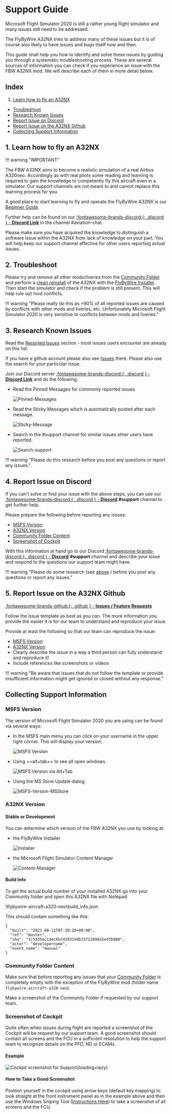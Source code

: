 # Support Guide

Microsoft Flight Simulator 2020 is still a rather young flight simulator and many issues still need to be addressed.

The FlyByWire A32NX tries to address many of these issues but it is of course also likely to have issues and bugs itself now and then.

This guide shall help you how to identify and solve these issues by guiding you through a systematic troubleshooting process. These are several sources of information you can check if you experience an issue with the FBW A32NX mod. We will describe each of them in more detail below.

##  Index

1. [Learn how to fly an A32NX](#1-learn-how-to-fly-an-a32nx)
- [Troubleshoot](#2-troubleshoot)
- [Research Known Issues](#3-research-known-issues)
- [Report Issue on Discord](#4-report-issue-on-discord)
- [Report Issue on the A32NX Github](#5-report-issue-on-the-a32nx-github)
- [Collecting Support Information](#collecting-support-information)

## 1. Learn how to fly an A32NX

!!! warning "IMPORTANT"

The FBW A32NX aims to become a realistic simulation of a real Airbus A320neo. Accordingly as with real pilots some reading and learning is required to gain the knowledge to competently fly this aircraft even in a simulator. Our support channels are not meant to and cannot replace this learning process for you.

A good place to start learning to fly and operate the FlyByWire A32NX is our [Beginner Guide](../beginner-guide/overview.md).

Further help can be found on our [:fontawesome-brands-discord:{: .discord } - **Discord Link**](https://discord.gg/flybywire) in the channel #aviation-chat.

Please make sure you have acquired the knowledge to distinguish a software issue within the A32NX from lack of knowledge on your part. You will help keep our support channel effective for other users reporting actual issues.

## 2. Troubleshoot

Please try and remove all other mods/liveries from the [Community Folder](#community-folder-content) and perform a [clean reinstall](installation.md#clean-install-steps) of the A32NX with the [FlyByWire Installer](https://api.flybywiresim.com/installer). Then start the simulator and check if the problem is still present. This will help rule out mod conflicts.

!!! warning "Please really do this as >90% of all reported issues are caused by conflicts with other mods and liveries, etc. Unfortunately Microsoft Flight Simulator 2020 is very sensitive to conflicts between mods and liveries."

##  3. Research Known Issues

Read the [Reported Issues](reported-issues.md) section - most issues users encounter are already on this list.

If you have a github account please also see [Issues](https://github.com/flybywiresim/a32nx/issues) there. Please also use the search for your particular issue.

Join our Discord server [:fontawesome-brands-discord:{: .discord } - **Discord Link**](https://discord.gg/flybywire) and do the following:

- Read the Pinned Messages for commonly reported issues

    ![Pinned-Messages](../assets/support-guide/Pinned-Messages.png "Pinned-Messages")

- Read the Sticky Messages which is automatically posted after each message.

    ![Sticky-Message](../assets/support-guide/Sticky-Message.png "Sticky-Message")

- Search in the #support channel for similar issues other users have reported.

    ![Search-support](../assets/support-guide/Search-support.png "Search-support")

!!! warning "Please do this research before you post any questions or report any issues."

## 4. Report Issue on Discord

If you can't solve or find your issue with the above steps, you can use our [:fontawesome-brands-discord:{: .discord } - **Discord**](https://discord.gg/flybywire) **#support** channel to get further help.

Please prepare the following before reporting any issues:

- [MSFS Version](#msfs-version)
- [A32NX Version](#a32nx-version)
- [Community Folder Content](#community-folder-content)
- [Screenshot of Cockpit](#screenshot-of-cockpit)

With this information at hand go to our Discord  [:fontawesome-brands-discord:{: .discord } - **Discord**](https://discord.gg/flybywire) **#support** channel and
describe your issue and respond to the questions our support team might have.

!!! warning "Please do some research (see [above](#3-research-known-issues) ) before you post any questions or report any issues."

## 5. Report Issue on the A32NX Github

[:fontawesome-brands-github:{: .github } - **Issues / Feature Requests**](https://github.com/flybywiresim/a32nx/issues)

Follow the issue template as best as you can. The more information you provide the easier it is for our team to understand and reproduce your issue.

Provide at least the following so that our team can reproduce the issue:

- [MSFS Version](#msfs-version)
- [A32NX Version](#a32nx-version)
- Clearly describe the issue in a way a third person can fully understand and reproduce it!
- Include references like screenshots or videos

!!! warning "Be aware that issues that do not follow the template or provide insufficient information might get ignored or closed without any response."

## Collecting Support Information

### MSFS Version

The version of Microsoft Flight Simulator 2020 you are using can be found via several ways:

- In the MSFS main menu you can click on your username in the upper right corner. This will display your version.

    ![MSFS Version](../assets/support-guide/MSFS-Version.jpg "MSFS Version")

- Using ++alt+tab++ to see all open windows.

    ![MSFS Version via Alt+Tab](../assets/support-guide/MSFS-Version-alttab.jpg "MSFS Version via Alt+Tab")

- Using the MS Store Update dialog.

    ![MSFS-Version-MSStore](../assets/support-guide/MSFS-Version-MSStore.jpg "MSFS-Version-MSStore")

### A32NX Version

#### Stable or Development

You can determine which version of the FBW A32NX you use by looking at:

- the FlyByWire Installer

    ![Installer](../assets/support-guide/Installer.jpg "Installer")

- the Microsoft Flight Simulator Content Manager

    ![Content-Manager](../assets/support-guide/Content-Manager.jpg "Content-Manager")

#### Build Info

To get the actual build number of your installed A32NX go into your Community folder and open this A32NX file with Notepad:

<your-Community-Folder>\flybywire-aircraft-a320-neo\build_info.json

This should contain something like this:
```
{
  "built": "2021-08-11T07:29:20+00:00",
  "ref": "master",
  "sha": "1c5335ec13ec6b7d29319db3371299da5e4fb880",
  "actor": "developername",
  "event_name": "manual"
}
```

### Community Folder Content

Make sure that before reporting any issues that your [Community Folder](installation.md#community-folder) is completely empty with the exception of the FlyByWire mod (folder name `flybywire-aircraft-a320-neo`).

Make a screenshot of the Community Folder if requested by our support team.

### Screenshot of Cockpit

Quite often when issues during flight are reported a screenshot of the Cockpit will be request by our support team. A good screenshot should contain all screens and the FCU in a sufficient resolution to help the support team to recognize details on the PFD, ND or ECAMs.

#### Example

![Cockpit screenshot for Support](../assets/support-guide/cockpit-screenshot.jpg "Cockpit screenshot for Support"){loading=lazy}

#### How to Take a Good Screenshot

Position yourself in the cockpit using arrow keys (default key mapping) to look straight at the front instrument panel as in the example above and then use the Windows Sniping Tool ([Instructions Here](https://support.microsoft.com/en-us/windows/open-snipping-tool-and-take-a-screenshot-a35ac9ff-4a58-24c9-3253-f12bac9f9d44)) to take a screenshot of all screens and the FCU.




